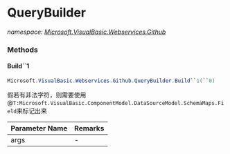 ﻿# QueryBuilder
_namespace: <a href="#" onClick="load('/docs/Microsoft.VisualBasic.Webservices.Github/index.md')">Microsoft.VisualBasic.Webservices.Github</a>_





### Methods

#### Build``1
```csharp
Microsoft.VisualBasic.Webservices.Github.QueryBuilder.Build``1(``0)
```
假若有非法字符，则需要使用@``T:Microsoft.VisualBasic.ComponentModel.DataSourceModel.SchemaMaps.Field``来标记出来

|Parameter Name|Remarks|
|--------------|-------|
|args|-|



